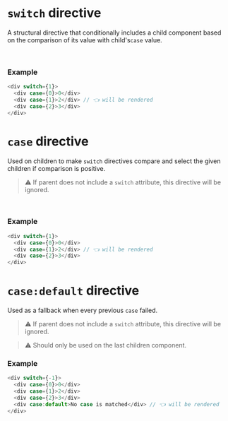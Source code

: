 # `switch` directive

A structural directive that conditionally includes a child component based on the comparison of its value with child's`case` value.

<br/>

### Example

```ts
<div switch={1}>
  <div case={0}>0</div>
  <div case={1}>2</div> // 👈 will be rendered
  <div case={2}>3</div>
</div>
```

# `case` directive

Used on children to make `switch` directives compare and select the given children if comparison is positive.

> ⚠️ If parent does not include a `switch` attribute, this directive will be ignored.

<br/>

### Example

```ts
<div switch={1}>
  <div case={0}>0</div>
  <div case={1}>2</div> // 👈 will be rendered
  <div case={2}>3</div>
</div>
```

# `case:default` directive

Used as a fallback when every previous `case` failed.

> ⚠️ If parent does not include a `switch` attribute, this directive will be ignored.

> ⚠️ Should only be used on the last children component.

### Example

```ts
<div switch={-1}>
  <div case={0}>0</div>
  <div case={1}>2</div>
  <div case={2}>3</div>
  <div case:default>No case is matched</div> // 👈 will be rendered
</div>
```
